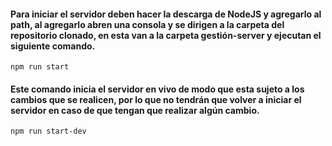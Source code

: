 #### Para iniciar el servidor deben hacer la descarga de NodeJS y agregarlo al path, al agregarlo abren una consola y se dirigen a la carpeta del repositorio clonado, en esta van a la carpeta gestión-server y ejecutan el siguiente comando.

```
npm run start
``` 
#### Este comando inicia el servidor en vivo de modo que esta sujeto a los cambios que se realicen, por lo que no tendrán que volver a iniciar el servidor en caso de que tengan que realizar algún cambio. 
```
npm run start-dev
```
